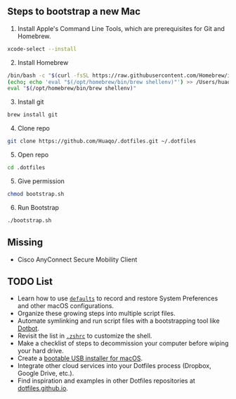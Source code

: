## Steps to bootstrap a new Mac

1. Install Apple's Command Line Tools, which are prerequisites for Git and Homebrew.

```zsh
xcode-select --install
```

2. Install Homebrew

```zsh
/bin/bash -c "$(curl -fsSL https://raw.githubusercontent.com/Homebrew/install/HEAD/install.sh)"
(echo; echo 'eval "$(/opt/homebrew/bin/brew shellenv)"') >> /Users/huaqo/.zprofile             
eval "$(/opt/homebrew/bin/brew shellenv)"
```

3. Install git

```zsh
brew install git
```

4. Clone repo
```zsh
git clone https://github.com/Huaqo/.dotfiles.git ~/.dotfiles
```

5. Open repo

```zsh
cd .dotfiles
```

5. Give permission

```zsh
chmod bootstrap.sh
```

6. Run Bootstrap

```zsh
./bootstrap.sh
```

## Missing
- Cisco AnyConnect Secure Mobility Client

## TODO List

- Learn how to use [`defaults`](https://macos-defaults.com/#%F0%9F%99%8B-what-s-a-defaults-command) to record and restore System Preferences and other macOS configurations.
- Organize these growing steps into multiple script files.
- Automate symlinking and run script files with a bootstrapping tool like [Dotbot](https://github.com/anishathalye/dotbot).
- Revisit the list in [`.zshrc`](.zshrc) to customize the shell.
- Make a checklist of steps to decommission your computer before wiping your hard drive.
- Create a [bootable USB installer for macOS](https://support.apple.com/en-us/HT201372).
- Integrate other cloud services into your Dotfiles process (Dropbox, Google Drive, etc.).
- Find inspiration and examples in other Dotfiles repositories at [dotfiles.github.io](https://dotfiles.github.io/).
